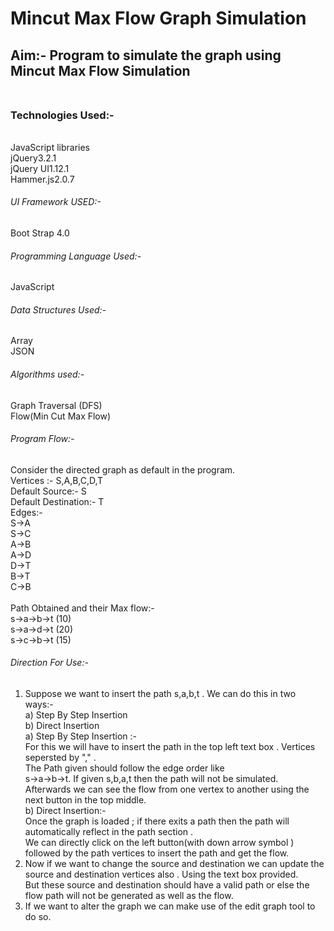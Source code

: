  # Mincut Max Flow Graph Simulation
 ## Aim:- Program to simulate the graph using Mincut Max Flow Simulation  <br><br>

### Technologies Used:-  <br>
<br>
JavaScript libraries <br>
jQuery3.2.1 <br>
jQuery UI1.12.1 <br>
Hammer.js2.0.7 <br>

 ###### UI Framework USED:-  <br>
Boot Strap 4.0 <br>

 ###### Programming Language Used:-  <br>
JavaScript <br>

###### Data Structures Used:- <br>
Array <br>
JSON <br>

###### Algorithms used:- <br>
Graph Traversal (DFS) <br>
Flow(Min Cut Max Flow)<br>

###### Program Flow:-  <br>
Consider the directed graph as default in the program. <br>
Vertices :- S,A,B,C,D,T <br>
Default Source:- S <br>
Default Destination:- T <br>
Edges:- <br>
  S->A <br>
  S->C <br>
  A->B <br>
  A->D <br>
  D->T <br>
  B->T <br>
  C->B <br>
<br>
Path Obtained and their Max flow:-  <br>
  s->a->b->t (10) <br>
  s->a->d->t (20) <br>
  s->c->b->t (15) <br>

###### Direction For Use:- <br>
  1. Suppose we want to insert the path s,a,b,t . We can do this in two ways:- <br>
    a) Step By Step Insertion <br>
    b) Direct Insertion <br>
    a) Step By Step Insertion :- <br>
        For this we will have to insert the path in the top left text box . Vertices sepersted by "," . <br>
        The Path given should follow the edge order like <br>
        s->a->b->t. If given s,b,a,t then the path will not be simulated. <br>
        Afterwards we can see the flow from one vertex to another using the next button in the top middle. <br>
    b)  Direct Insertion:- <br>
        Once  the graph is loaded ; if there exits a path then the path will automatically reflect in the path section .  <br>
        We can directly click on the left button(with down arrow symbol ) followed by the path vertices to insert the path and get the flow.
  2. Now if we want to change the source and destination we can update the source and destination vertices also . Using the text box provided. <br>
      But these source and destination should have a valid path or else the flow path will not be generated as well as the flow. <br>
  3. If we want to alter the graph we can make use of the edit graph tool to do so.<br>
        
  

